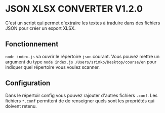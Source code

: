 # JSON XLSX CONVERTER V1.2.0

C'est un script qui permet d'extraire les textes à traduire dans des fichiers JSON pour créer un export XLSX.

## Fonctionnement

`node index.js` va ouvrir le répertoire `json` courant. Vous pouvez mettre un argument du type `node index.js /Users/srimko/Desktop/course/en` pour indiquer quel répertoire vous voulez scanner.

## Configuration

Dans le répertoir config vous pouvez rajouter d'autres fichiers `.conf`.
Les fichiers `*.conf` permttent de de renseigner quels sont les propriétés qui doivent retenu.
